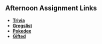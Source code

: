 ## Afternoon Assignment Links

* **[Trivia](https://github.com/millho/trivia)**
* **[Gregslist](https://github.com/millho/gregslistASYNC)**
* **[Pokedex](https://github.com/millho/pokedex)**
* **[Gifted](https://github.com/tylermarcott/giftedLab)**
